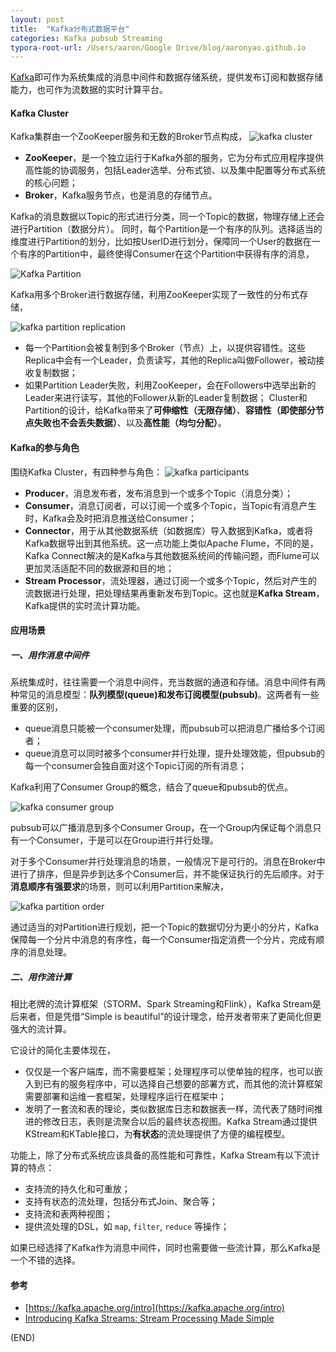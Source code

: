 ```yaml
---
layout: post
title:  "Kafka分布式数据平台"
categories: Kafka pubsub Streaming
typora-root-url: /Users/aaron/Google Drive/blog/aaronyao.github.io
---
```

[Kafka](https://kafka.apache.org)即可作为系统集成的消息中间件和数据存储系统，提供发布订阅和数据存储能力，也可作为流数据的实时计算平台。

#### Kafka Cluster
Kafka集群由一个ZooKeeper服务和无数的Broker节点构成，
![kafka cluster](/assets/images/kafka-cluster.png)
- **ZooKeeper**，是一个独立运行于Kafka外部的服务，它为分布式应用程序提供高性能的协调服务，包括Leader选举、分布式锁、以及集中配置等分布式系统的核心问题；
- **Broker**，Kafka服务节点，也是消息的存储节点。

Kafka的消息数据以Topic的形式进行分类，同一个Topic的数据，物理存储上还会进行Partition（数据分片）。
同时，每个Partition是一个有序的队列。选择适当的维度进行Partition的划分，比如按UserID进行划分，保障同一个User的数据在一个有序的Partition中，最终使得Consumer在这个Partition中获得有序的消息，

![Kafka Partition](/assets/images/kafka-topic-partition.png)

Kafka用多个Broker进行数据存储，利用ZooKeeper实现了一致性的分布式存储，

![kafka partition replication](/assets/images/kafka-partition-replication.png)

- 每一个Partition会被复制到多个Broker（节点）上，以提供容错性。这些Replica中会有一个Leader，负责读写，其他的Replica叫做Follower，被动接收复制数据；
- 如果Partition Leader失败，利用ZooKeeper，会在Followers中选举出新的Leader来进行读写，其他的Follower从新的Leader复制数据；
Cluster和Partition的设计，给Kafka带来了**可伸缩性（无限存储）**、**容错性（即使部分节点失败也不会丢失数据）**、以及**高性能（均匀分配）**。

#### Kafka的参与角色
围绕Kafka Cluster，有四种参与角色：
![kafka participants](/assets/images/kafka-participants.png)
- **Producer**，消息发布者，发布消息到一个或多个Topic（消息分类）；
- **Consumer**，消息订阅者，可以订阅一个或多个Topic，当Topic有消息产生时，Kafka会及时把消息推送给Consumer；
- **Connector**，用于从其他数据系统（如数据库）导入数据到Kafka，或者将Kafka数据导出到其他系统。这一点功能上类似Apache Flume，不同的是，Kafka Connect解决的是Kafka与其他数据系统间的传输问题，而Flume可以更加灵活适配不同的数据源和目的地；
- **Stream Processor**，流处理器，通过订阅一个或多个Topic，然后对产生的流数据进行处理，把处理结果再重新发布到Topic。这也就是**Kafka Stream**，Kafka提供的实时流计算功能。

#### 应用场景
##### 一、用作消息中间件

系统集成时，往往需要一个消息中间件，充当数据的通道和存储。消息中间件有两种常见的消息模型：**队列模型(queue)**和**发布订阅模型(pubsub)**。这两者有一些重要的区别，

- queue消息只能被一个consumer处理，而pubsub可以把消息广播给多个订阅者；
- queue消息可以同时被多个consumer并行处理，提升处理效能，但pubsub的每一个consumer会独自面对这个Topic订阅的所有消息；

Kafka利用了Consumer Group的概念，结合了queue和pubsub的优点。

![kafka consumer group](/assets/images/kafka-consumer-group.png)

pubsub可以广播消息到多个Consumer Group，在一个Group内保证每个消息只有一个Consumer，于是可以在Group进行并行处理。

对于多个Consumer并行处理消息的场景，一般情况下是可行的。消息在Broker中进行了排序，但是异步到达多个Consumer后，并不能保证执行的先后顺序。对于**消息顺序有强要求**的场景，则可以利用Partition来解决，

![kafka partition order](/assets/images/kafka-partition-order.png)

通过适当的对Partition进行规划，把一个Topic的数据切分为更小的分片，Kafka保障每一个分片中消息的有序性，每一个Consumer指定消费一个分片，完成有顺序的消息处理。

##### 二、用作流计算

相比老牌的流计算框架（STORM、Spark Streaming和Flink），Kafka Stream是后来者，但是凭借“Simple is beautiful”的设计理念，给开发者带来了更简化但更强大的流计算。

它设计的简化主要体现在，

- 仅仅是一个客户端库，而不需要框架；处理程序可以使单独的程序，也可以嵌入到已有的服务程序中，可以选择自己想要的部署方式，而其他的流计算框架需要部署和运维一套框架，处理程序运行在框架中；
- 发明了一套流和表的理论，类似数据库日志和数据表一样，流代表了随时间推进的修改日志，表则是流聚合以后的最终状态视图。Kafka Stream通过提供KStream和KTable接口，为**有状态**的流处理提供了方便的编程模型。

功能上，除了分布式系统应该具备的高性能和可靠性，Kafka Stream有以下流计算的特点：

- 支持流的持久化和可重放；
- 支持有状态的流处理，包括分布式Join、聚合等；
- 支持流和表两种视图；
- 提供流处理的DSL，如 `map`, `filter`, `reduce` 等操作；

如果已经选择了Kafka作为消息中间件，同时也需要做一些流计算，那么Kafka是一个不错的选择。

#### 参考

- [https://kafka.apache.org/intro](https://kafka.apache.org/intro)
- [Introducing Kafka Streams: Stream Processing Made Simple](https://www.confluent.io/blog/introducing-kafka-streams-stream-processing-made-simple/)

(END)